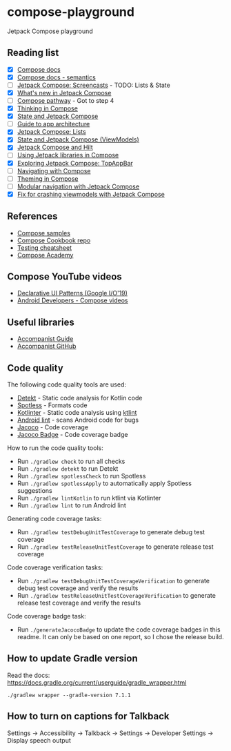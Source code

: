 # compose-playground
Jetpack Compose playground

## Reading list
* [x] [Compose docs](https://developer.android.com/jetpack/compose/testing)
* [x] [Compose docs - semantics](https://developer.android.com/jetpack/compose/accessibility#semantics)
* [ ] [Jetpack Compose: Screencasts](https://www.youtube.com/playlist?list=PLWz5rJ2EKKc8fZY3smX9CPx9Y_O80ycAd) - TODO: Lists & State
* [x] [What's new in Jetpack Compose](https://www.youtube.com/watch?v=7Mf2175h3RQ&t=945s)
* [ ] [Compose pathway](https://developer.android.com/courses/pathways/compose) - Got to step 4
* [x] [Thinking in Compose](https://developer.android.com/jetpack/compose/mental-model)
* [x] [State and Jetpack Compose](https://developer.android.com/jetpack/compose/state)
* [ ] [Guide to app architecture](https://developer.android.com/jetpack/guide)
* [x] [Jetpack Compose: Lists](https://www.youtube.com/watch?v=BhqPpUYJYeQ)
* [x] [State and Jetpack Compose (ViewModels)](https://developer.android.com/jetpack/compose/state#viewmodel-state)
* [x] [Jetpack Compose and Hilt](https://developer.android.com/jetpack/compose/libraries#hilt)
* [ ] [Using Jetpack libraries in Compose](https://www.youtube.com/watch?v=0z_dwBGQQWQ&t=573s)
* [x] [Exploring Jetpack Compose: TopAppBar](https://medium.com/google-developer-experts/exploring-jetpack-compose-topappbar-c8b79893be34)
* [ ] [Navigating with Compose](https://developer.android.com/jetpack/compose/navigation)
* [ ] [Theming in Compose](https://developer.android.com/jetpack/compose/themes)
* [ ] [Modular navigation with Jetpack Compose](https://joebirch.co/android/modular-navigation-with-jetpack-compose/)
* [x] [Fix for crashing viewmodels with Jetpack Compose](https://stackoverflow.com/a/66575315) 

## References
* [Compose samples](https://github.com/android/compose-samples)
* [Compose Cookbook repo](https://github.com/Gurupreet/ComposeCookBook)
* [Testing cheatsheet](https://developer.android.google.cn/jetpack/compose/testing-cheatsheet)
* [Compose Academy](https://compose.academy/)

## Compose YouTube videos
* [Declarative UI Patterns (Google I/O'19)](https://www.youtube.com/watch?v=VsStyq4Lzxo)
* [Android Developers - Compose videos](https://www.youtube.com/c/AndroidDevelopers/search?query=compose)

## Useful libraries
* [Accompanist Guide](https://google.github.io/accompanist/)
* [Accompanist GitHub](https://github.com/google/accompanist)

## Code quality

The following code quality tools are used:

* [Detekt](https://github.com/detekt/detekt) - Static code analysis for Kotlin code
* [Spotless](https://github.com/diffplug/spotless) - Formats code
* [Kotlinter](https://github.com/jeremymailen/kotlinter-gradle) - Static code analysis using [ktlint](https://github.com/pinterest/ktlint)
* [Android lint](http://tools.android.com/tips/lint) - scans Android code for bugs
* [Jacoco](https://github.com/jacoco/jacoco) - Code coverage
* [Jacoco Badge](https://github.com/dawnwords/jacoco-badge-gradle-plugin) - Code coverage badge

How to run the code quality tools:

* Run `./gradlew check` to run all checks
* Run `./gradlew detekt` to run Detekt
* Run `./gradlew spotlessCheck` to run Spotless
* Run `./gradlew spotlessApply` to automatically apply Spotless suggestions
* Run `./gradlew lintKotlin` to run ktlint via Kotlinter
* Run `./gradlew lint` to run Android lint

Generating code coverage tasks:

* Run `./gradlew testDebugUnitTestCoverage` to generate debug test coverage
* Run `./gradlew testReleaseUnitTestCoverage` to generate release  test coverage

Code coverage verification tasks:

* Run `./gradlew testDebugUnitTestCoverageVerification` to generate debug test coverage and verify the results
* Run `./gradlew testReleaseUnitTestCoverageVerification` to generate release test coverage and verify the results

Code coverage badge task:

* Run `./generateJacocoBadge` to update the code coverage badges in this readme. It can only be based on one report, so I chose the release build.

## How to update Gradle version

Read the docs:
https://docs.gradle.org/current/userguide/gradle_wrapper.html

`./gradlew wrapper --gradle-version 7.1.1`

## How to turn on captions for Talkback

Settings -> Accessibility -> Talkback -> Settings -> Developer Settings -> Display speech output